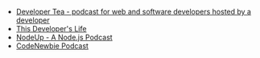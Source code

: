 
- [Developer Tea - podcast for web and software developers hosted by a developer](http://developertea.com)
- [This Developer's Life](http://thisdeveloperslife.com)
- [NodeUp - A Node.js Podcast](http://nodeup.com/)
- [CodeNewbie Podcast](http://www.codenewbie.org/podcast)
